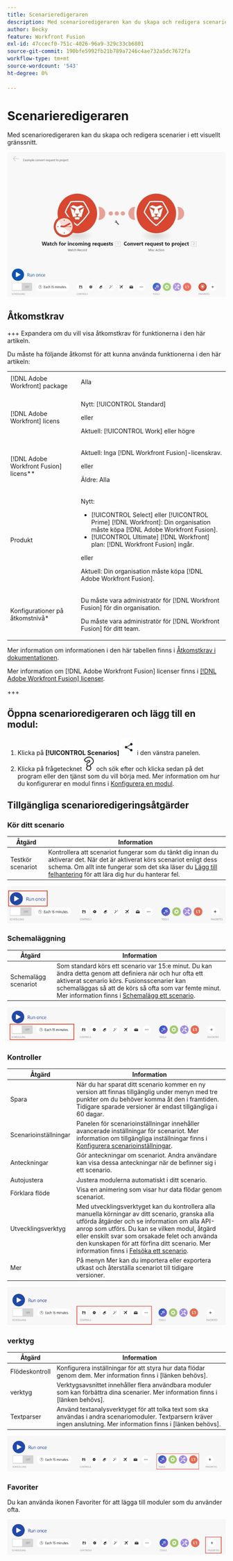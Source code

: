 ```yaml
---
title: Scenarieredigeraren
description: Med scenarioredigeraren kan du skapa och redigera scenarier i ett visuellt gränssnitt.
author: Becky
feature: Workfront Fusion
exl-id: 47ccecf0-751c-4026-96a9-329c33cb6801
source-git-commit: 190bfe5992fb21b789a7246c4ae732a5dc7672fa
workflow-type: tm+mt
source-wordcount: '543'
ht-degree: 0%

---
```


# Scenarieredigeraren

Med scenarioredigeraren kan du skapa och redigera scenarier i ett visuellt gränssnitt.

![](assets/scenario-editor.jpg)

## Åtkomstkrav

+++ Expandera om du vill visa åtkomstkrav för funktionerna i den här artikeln.

Du måste ha följande åtkomst för att kunna använda funktionerna i den här artikeln:

<table style="table-layout:auto">
 <col> 
 <col> 
 <tbody> 
  <tr> 
   <td role="rowheader">[!DNL Adobe Workfront] package</td> 
   <td> <p>Alla</p> </td> 
  </tr> 
  <tr data-mc-conditions=""> 
   <td role="rowheader">[!DNL Adobe Workfront] licens</td> 
   <td> <p>Nytt: [!UICONTROL Standard]</p><p>eller</p><p>Aktuell: [!UICONTROL Work] eller högre</p> </td> 
  </tr> 
  <tr> 
   <td role="rowheader">[!DNL Adobe Workfront Fusion] licens**</td> 
   <td>
   <p>Aktuell: Inga [!DNL Workfront Fusion]-licenskrav.</p>
   <p>eller</p>
   <p>Äldre: Alla </p>
   </td> 
  </tr> 
  <tr> 
   <td role="rowheader">Produkt</td> 
   <td>
   <p>Nytt:</p> <ul><li>[!UICONTROL Select] eller [!UICONTROL Prime] [!DNL Workfront]: Din organisation måste köpa [!DNL Adobe Workfront Fusion].</li><li>[!UICONTROL Ultimate] [!DNL Workfront] plan: [!DNL Workfront Fusion] ingår.</li></ul>
   <p>eller</p>
   <p>Aktuell: Din organisation måste köpa [!DNL Adobe Workfront Fusion].</p>
   </td> 
  </tr>
  <tr data-mc-conditions=""> 
   <td role="rowheader">Konfigurationer på åtkomstnivå*</td> 
   <td> 
     <p>Du måste vara administratör för [!DNL Workfront Fusion] för din organisation.</p>
     <p>Du måste vara administratör för [!DNL Workfront Fusion] för ditt team.</p>
   </td> 
  </tr> 
   </td> 
  </tr> 
 </tbody> 
</table>

Mer information om informationen i den här tabellen finns i [Åtkomstkrav i dokumentationen](/help/workfront-fusion/references/licenses-and-roles/access-level-requirements-in-documentation.md).

Mer information om [!DNL Adobe Workfront Fusion] licenser finns i [[!DNL Adobe Workfront Fusion] licenser](/help/workfront-fusion/set-up-and-manage-workfront-fusion/licensing-operations-overview/license-automation-vs-integration.md).

+++

## Öppna scenarioredigeraren och lägg till en modul:

1. Klicka på **[!UICONTROL Scenarios]** ![](assets/scenarios-icon.png) i den vänstra panelen.
1. Klicka på frågetecknet ![frågeikonen](assets/question-mark-full-size.png) och sök efter och klicka sedan på det program eller den tjänst som du vill börja med. Mer information om hur du konfigurerar en modul finns i [Konfigurera en modul](/help/workfront-fusion/create-scenarios/add-modules/configure-a-modules-settings.md).

## Tillgängliga scenarioredigeringsåtgärder

### Kör ditt scenario

| Åtgärd | Information |
|----------|----------|
| Testkör scenariot | Kontrollera att scenariot fungerar som du tänkt dig innan du aktiverar det. När det är aktiverat körs scenariot enligt dess schema. Om allt inte fungerar som det ska läser du [Lägg till felhantering](/help/workfront-fusion/create-scenarios/config-error-handling/error-handling.md) för att lära dig hur du hanterar fel. |

![kör scenario-knapp](assets/run-your-scenario.png)

### Schemaläggning

| Åtgärd | Information |
|----------|----------|
| Schemalägg scenariot | Som standard körs ett scenario var 15:e minut. Du kan ändra detta genom att definiera när och hur ofta ett aktiverat scenario körs. Fusionsscenarier kan schemaläggas så att de körs så ofta som var femte minut. Mer information finns i [Schemalägg ett scenario](/help/workfront-fusion/create-scenarios/config-scenarios-settings/schedule-a-scenario.md). |

![Schemaläggningspanelen](assets/scheduling-scenario-editor.png)

### Kontroller

| Åtgärd | Information |
|----------|----------|
| Spara | När du har sparat ditt scenario kommer en ny version att finnas tillgänglig under menyn med tre punkter om du behöver komma åt den i framtiden. Tidigare sparade versioner är endast tillgängliga i 60 dagar. |
| Scenarioinställningar | Panelen för scenarioinställningar innehåller avancerade inställningar för scenariot. Mer information om tillgängliga inställningar finns i [Konfigurera scenarioinställningar](/help/workfront-fusion/create-scenarios/config-scenarios-settings/configure-scenario-settings.md). |
| Anteckningar | Gör anteckningar om scenariot. Andra användare kan visa dessa anteckningar när de befinner sig i ett scenario. |
| Autojustera | Justera modulerna automatiskt i ditt scenario. |
| Förklara flöde | Visa en animering som visar hur data flödar genom scenariot. |
| Utvecklingsverktyg | Med utvecklingsverktyget kan du kontrollera alla manuella körningar av ditt scenario, granska alla utförda åtgärder och se information om alla API-anrop som utförs. Du kan se vilken modul, åtgärd eller enskilt svar som orsakade felet och använda den kunskapen för att förfina ditt scenario. Mer information finns i [Felsöka ett scenario](/help/workfront-fusion/manage-scenarios/debug-a-scenario.md). |
| Mer | På menyn Mer kan du importera eller exportera utkast och återställa scenariot till tidigare versioner. |

![Kontrollpanelen](assets/controls-editor-scenario.png)

### verktyg

| Åtgärd | Information |
|----------|----------|
| Flödeskontroll | Konfigurera inställningar för att styra hur data flödar genom dem. Mer information finns i [länken behövs]. |
| verktyg | Verktygsavsnittet innehåller flera användbara moduler som kan förbättra dina scenarier. Mer information finns i [länken behövs]. |
| Textparser | Använd textanalysverktyget för att tolka text som ska användas i andra scenariomoduler. Textparsern kräver ingen anslutning. Mer information finns i [länken behövs]. |

![verktygspanelen](assets/tools-scenario-editor.png)

### Favoriter

Du kan använda ikonen Favoriter för att lägga till moduler som du använder ofta.

![Panelen Favoriter](assets/favorites-scenario-editor.png)
